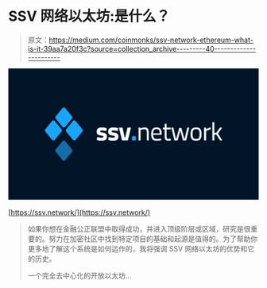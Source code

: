 # SSV 网络以太坊:是什么？

> 原文：<https://medium.com/coinmonks/ssv-network-ethereum-what-is-it-39aa7a20f3c?source=collection_archive---------40----------------------->

![](img/56029f3df0662f7cdd120171abf5c479.png)

[https://ssv.network/](https://ssv.network/)

> 如果你想在金融公正联盟中取得成功，并进入顶级阶层或区域，研究是很重要的。努力在加密社区中找到特定项目的基础和起源是值得的。为了帮助你更多地了解这个系统是如何运作的，我将强调 SSV 网络以太坊的优势和它的历史。
> 
> 一个完全去中心化的开放以太坊…
